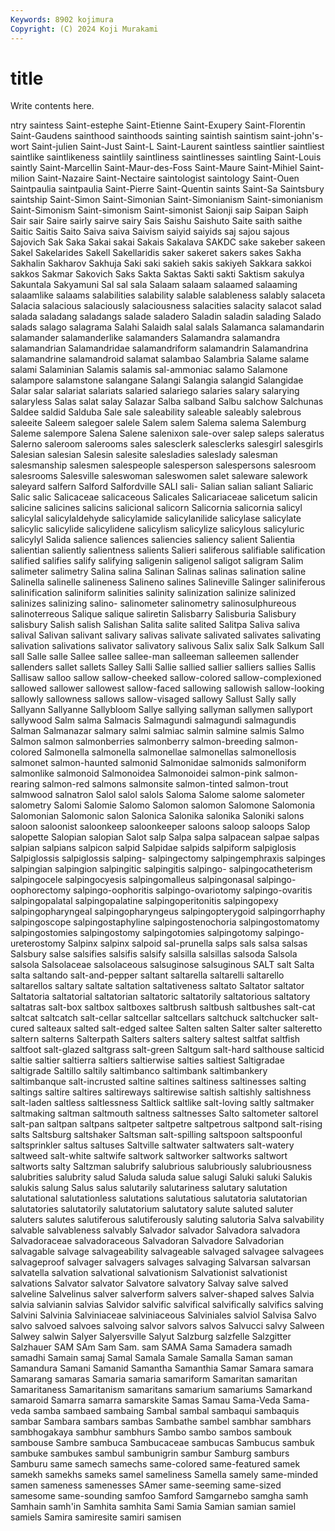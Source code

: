 ```yaml
---
Keywords: 8902 kojimura
Copyright: (C) 2024 Koji Murakami
---
```


# title

Write contents here.



ntry saintess Saint-estephe Saint-Etienne Saint-Exupery Saint-Florentin Saint-Gaudens
sainthood sainthoods sainting saintish saintism saint-john's-wort Saint-julien Saint-Just Saint-L Saint-Laurent
saintless saintlier saintliest saintlike saintlikeness saintlily saintliness saintlinesses saintling Saint-Louis
saintly Saint-Marcellin Saint-Maur-des-Foss Saint-Maure Saint-Mihiel Saint-milion Saint-Nazaire Saint-Nectaire saintologist saintology
Saint-Ouen Saintpaulia saintpaulia Saint-Pierre Saint-Quentin saints Saint-Sa Saintsbury saintship Saint-Simon
Saint-Simonian Saint-Simonianism Saint-simonianism Saint-Simonism Saint-simonism Saint-simonist Saionji saip Saipan Saiph
Sair sair Saire sairly sairve sairy Sais Saishu Saishuto Saite
saith saithe Saitic Saitis Saito Saiva saiva Saivism saiyid saiyids
saj sajou sajous Sajovich Sak Saka Sakai sakai Sakais Sakalava
SAKDC sake sakeber sakeen Sakel Sakelarides Sakell Sakellaridis saker sakeret
sakers sakes Sakha Sakhalin Sakharov Sakhuja Saki saki sakieh sakis
sakiyeh Sakkara sakkoi sakkos Sakmar Sakovich Saks Sakta Saktas Sakti
sakti Saktism sakulya Sakuntala Sakyamuni Sal sal sala Salaam salaam
salaamed salaaming salaamlike salaams salabilities salability salable salableness salably salaceta
Salacia salacious salaciously salaciousness salacities salacity salacot salad salada saladang
saladangs salade saladero Saladin saladin salading Salado salads salago salagrama
Salahi Salaidh salal salals Salamanca salamandarin salamander salamanderlike salamanders Salamandra
salamandra salamandrian Salamandridae salamandriform salamandrin Salamandrina salamandrine salamandroid salamat salambao
Salambria Salame salame salami Salaminian Salamis salamis sal-ammoniac salamo Salamone
salampore salamstone salangane Salangi Salangia salangid Salangidae Salar salar salariat
salariats salaried salariego salaries salary salarying salaryless Salas salat salay
Salazar Salba salband Salbu salchow Salchunas Saldee saldid Salduba Sale
sale saleability saleable saleably salebrous saleeite Saleem salegoer salele Salem
salem Salema salema Salemburg Saleme salempore Salena Salene salenixon sale-over
salep saleps saleratus Salerno saleroom salerooms sales salesclerk salesclerks salesgirl
salesgirls Salesian salesian Salesin salesite salesladies saleslady salesman salesmanship salesmen
salespeople salesperson salespersons salesroom salesrooms Salesville saleswoman saleswomen salet saleware
salework saleyard salfern Salford Salfordville SALI sali- Salian salian saliant
Saliaric Salic salic Salicaceae salicaceous Salicales Salicariaceae salicetum salicin salicine
salicines salicins salicional salicorn Salicornia salicornia salicyl salicylal salicylaldehyde salicylamide
salicylanilide salicylase salicylate salicylic salicylide salicylidene salicylism salicylize salicylous salicyluric
salicylyl Salida salience saliences saliencies saliency salient Salientia salientian saliently
salientness salients Salieri saliferous salifiable salification salified salifies salify salifying
saligenin saligenol saligot saligram Salim salimeter salimetry Salina salina Salinan
Salinas salinas salination saline Salinella salinelle salineness Salineno salines Salineville
Salinger saliniferous salinification saliniform salinities salinity salinization salinize salinized salinizes
salinizing salino- salinometer salinometry salinosulphureous salinoterreous Salique salique saliretin Salisbarry
Salisburia Salisbury salisbury Salish salish Salishan Salita salite salited Salitpa
Saliva saliva salival Salivan salivant salivary salivas salivate salivated salivates
salivating salivation salivations salivator salivatory salivous Salix salix Salk Salkum
Sall sall Salle salle Sallee sallee sallee-man salleeman salleemen sallender
sallenders sallet sallets Salley Salli Sallie sallied sallier salliers sallies
Sallis Sallisaw salloo sallow sallow-cheeked sallow-colored sallow-complexioned sallowed sallower sallowest
sallow-faced sallowing sallowish sallow-looking sallowly sallowness sallows sallow-visaged sallowy Sallust
Sally sally Sallyann Sallyanne Sallybloom Sallye sallying sallyman sallymen sallyport
sallywood Salm salma Salmacis Salmagundi salmagundi salmagundis Salman Salmanazar salmary
salmi salmiac salmin salmine salmis Salmo Salmon salmon salmonberries salmonberry
salmon-breeding salmon-colored Salmonella salmonella salmonellae salmonellas salmonellosis salmonet salmon-haunted salmonid
Salmonidae salmonids salmoniform salmonlike salmonoid Salmonoidea Salmonoidei salmon-pink salmon-rearing salmon-red
salmons salmonsite salmon-tinted salmon-trout salmwood salnatron Salol salol salols Saloma
Salome salome salometer salometry Salomi Salomie Salomo Salomon salomon Salomone
Salomonia Salomonian Salomonic salon Salonica Salonika salonika Saloniki salons saloon
saloonist saloonkeep saloonkeeper saloons saloop saloops Salop salopette Salopian salopian
Salot salp Salpa salpa salpacean salpae salpas salpian salpians salpicon
salpid Salpidae salpids salpiform salpiglosis Salpiglossis salpiglossis salping- salpingectomy salpingemphraxis
salpinges salpingian salpingion salpingitic salpingitis salpingo- salpingocatheterism salpingocele salpingocyesis salpingomalleus
salpingonasal salpingo-oophorectomy salpingo-oophoritis salpingo-ovariotomy salpingo-ovaritis salpingopalatal salpingopalatine salpingoperitonitis salpingopexy salpingopharyngeal
salpingopharyngeus salpingopterygoid salpingorrhaphy salpingoscope salpingostaphyline salpingostenochoria salpingostomatomy salpingostomies salpingostomy salpingotomies
salpingotomy salpingo-ureterostomy Salpinx salpinx salpoid sal-prunella salps sals salsa salsas
Salsbury salse salsifies salsifis salsify salsilla salsillas salsoda Salsola salsola
Salsolaceae salsolaceous salsuginose salsuginous SALT salt Salta salta saltando salt-and-pepper
saltant saltarella saltarelli saltarello saltarellos saltary saltate saltation saltativeness saltato
Saltator saltator Saltatoria saltatorial saltatorian saltatoric saltatorily saltatorious saltatory saltatras
salt-box saltbox saltboxes saltbrush saltbush saltbushes salt-cat saltcat saltcatch salt-cellar
saltcellar saltcellars saltchuck saltchucker salt-cured salteaux salted salt-edged saltee Salten
salten Salter salter salteretto saltern salterns Salterpath Salters salters saltery
saltest saltfat saltfish saltfoot salt-glazed saltgrass salt-green Saltgum salt-hard salthouse
salticid saltie saltier saltierra saltiers saltierwise salties saltiest Saltigradae saltigrade
Saltillo saltily saltimbanco saltimbank saltimbankery saltimbanque salt-incrusted saltine saltines saltiness
saltinesses salting saltings saltire saltires saltireways saltirewise saltish saltishly saltishness
salt-laden saltless saltlessness Saltlick saltlike salt-loving saltly saltmaker saltmaking saltman
saltmouth saltness saltnesses Salto saltometer saltorel salt-pan saltpan saltpans saltpeter
saltpetre saltpetrous saltpond salt-rising salts Saltsburg saltshaker Saltsman salt-spilling saltspoon
saltspoonful saltsprinkler saltus saltuses Saltville saltwater saltwaters salt-watery saltweed salt-white
saltwife saltwork saltworker saltworks saltwort saltworts salty Saltzman salubrify salubrious
salubriously salubriousness salubrities salubrity salud Saluda saluda salue salugi Saluki
saluki Salukis salukis salung Salus salus salutarily salutariness salutary salutation
salutational salutationless salutations salutatious salutatoria salutatorian salutatories salutatorily salutatorium salutatory
salute saluted saluter saluters salutes salutiferous salutiferously saluting salutoria Salva
salvability salvable salvableness salvably Salvador salvador Salvadora salvadora Salvadoraceae salvadoraceous
Salvadoran Salvadore Salvadorian salvagable salvage salvageability salvageable salvaged salvagee salvagees
salvageproof salvager salvagers salvages salvaging Salvarsan salvarsan salvatella salvation salvational
salvationism Salvationist salvationist salvations Salvator salvator Salvatore salvatory Salvay salve
salved salveline Salvelinus salver salverform salvers salver-shaped salves Salvia salvia
salvianin salvias Salvidor salvific salvifical salvifically salvifics salving Salvini Salvinia
Salviniaceae salviniaceous Salviniales salviol Salvisa Salvo salvo salvoed salvoes salvoing
salvor salvors salvos Salvucci salvy Salween Salwey salwin Salyer Salyersville
Salyut Salzburg salzfelle Salzgitter Salzhauer SAM SAm Sam Sam. sam
SAMA Sama Samadera samadh samadhi Samain samaj Samal Samala Samale
Samalla Saman saman Samandura Samani Samanid Samantha Samanthia Samar Samara
samara Samarang samaras Samaria samaria samariform Samaritan samaritan Samaritaness Samaritanism
samaritans samarium samariums Samarkand samaroid Samarra samarra samarskite Samas Samau
Sama-Veda Sama-veda samba sambaed sambaing Sambal sambal sambaqui sambaquis sambar
Sambara sambars sambas Sambathe sambel sambhar sambhars sambhogakaya sambhur sambhurs
Sambo sambo sambos sambouk sambouse Sambre sambuca Sambucaceae sambucas Sambucus
sambuk sambuke sambukes sambul sambunigrin sambur Samburg samburs Samburu same
samech samechs same-colored same-featured samek samekh samekhs sameks samel sameliness
Samella samely same-minded samen sameness samenesses SAmer same-seeming same-sized samesome
same-sounding samfoo Samford Samgarnebo samgha samh Samhain samh'in Samhita samhita
Sami Samia Samian samian samiel samiels Samira samiresite samiri samisen
